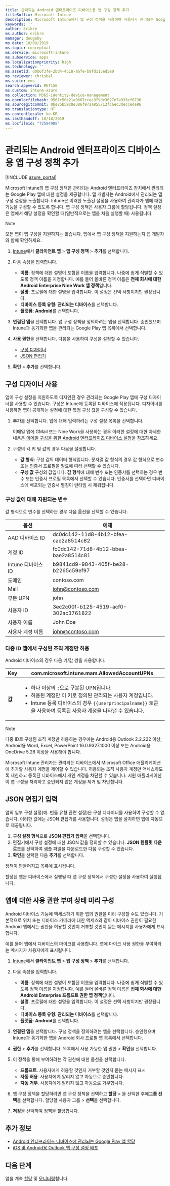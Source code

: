 ```yaml
---
title: 관리되는 Android 엔터프라이즈 디바이스용 앱 구성 정책 추가
titleSuffix: Microsoft Intune
description: Microsoft Intune에서 앱 구성 정책을 사용하여 사용자가 관리되는 Google Play 앱을 실행할 때 설정을 제공할 수 있습니다.
keywords: ''
author: Erikre
ms.author: erikre
manager: dougeby
ms.date: 10/08/2019
ms.topic: conceptual
ms.service: microsoft-intune
ms.subservice: apps
ms.localizationpriority: high
ms.technology: ''
ms.assetid: d0b6f3fe-2bd4-4518-a6fe-b9fd115ed5e0
ms.reviewer: chrisbal
ms.suite: ems
search.appverid: MET150
ms.custom: intune-azure
ms.collection: M365-identity-device-management
ms.openlocfilehash: 9561c50e21a9667ccec3f9de3627e7a933cf0736
ms.sourcegitcommit: 0be25b59c8e386f972a855712fc6ec3deccede86
ms.translationtype: HT
ms.contentlocale: ko-KR
ms.lasthandoff: 10/18/2019
ms.locfileid: "72584988"
---
```

# <a name="add-app-configuration-policies-for-managed-android-enterprise-devices"></a>관리되는 Android 엔터프라이즈 디바이스용 앱 구성 정책 추가

[!INCLUDE [azure_portal](../includes/azure_portal.md)]

Microsoft Intune의 앱 구성 정책은 관리되는 Android 엔터프라이즈 장치에서 관리되는 Google Play 앱에 대한 설정을 제공합니다. 앱 개발자는 Android에서 관리되는 앱 구성 설정을 노출합니다. Intune은 이러한 노출된 설정을 사용하여 관리자가 앱에 대한 기능을 구성할 수 있도록 합니다. 앱 구성 정책은 사용자 그룹에 할당됩니다. 정책 설정은 앱에서 해당 설정을 확인할 때(일반적으로는 앱을 처음 실행할 때) 사용됩니다.

> [!NOTE]  
> 모든 앱이 앱 구성을 지원하지는 않습니다. 앱에서 앱 구성 정책을 지원하는지 앱 개발자와 함께 확인하세요.

1. [Intune](https://go.microsoft.com/fwlink/?linkid=2090973)에서 **클라이언트 앱** > **앱 구성 정책** >  **추가**를 선택합니다.
2. 다음 속성을 입력합니다.

    - **이름**: 정책에 대한 설명이 포함된 이름을 입력합니다. 나중에 쉽게 식별할 수 있도록 정책 이름을 지정합니다. 예를 들어 올바른 정책 이름은 **전체 회사에 대한 Android Enterprise Nine Work 앱 정책**입니다.
    - **설명**: 프로필에 대한 설명을 입력합니다. 이 설정은 선택 사항이지만 권장됩니다.
    - **디바이스 등록 유형**: **관리되는 디바이스**를 선택합니다.
    - **플랫폼**: **Android**를 선택합니다.

3. **연결된 앱**을 선택합니다. 앱 구성 정책을 정의하려는 앱을 선택합니다. 승인했으며 Intune과 동기화한 앱을 관리되는 Google Play 앱 목록에서 선택합니다.
4. **사용 권한**을 선택합니다. 다음을 사용하여 구성을 설정할 수 있습니다.

    - [구성 디자이너](#use-the-configuration-designer)
    - [JSON 편집기](#enter-the-json-editor)

5. **확인** > **추가**를 선택합니다.

## <a name="use-the-configuration-designer"></a>구성 디자이너 사용

앱이 구성 설정을 지원하도록 디자인된 경우 관리되는 Google Play 앱에 구성 디자이너를 사용할 수 있습니다. 구성은 Intune에 등록된 디바이스에 적용됩니다. 디자이너를 사용하면 앱이 공개하는 설정에 대한 특정 구성 값을 구성할 수 있습니다.

1. **추가**를 선택합니다. 앱에 대해 입력하려는 구성 설정 목록을 선택합니다.

    이메일 앱에 GMail 또는 Nine Work을 사용하는 경우 이러한 설정에 대한 자세한 내용은 [이메일 구성을 위한 Android 엔터프라이즈 디바이스 설정](../email-settings-android-enterprise.md)을 참조하세요.

2. 구성의 각 키 및 값의 경우 다음을 설정합니다.

    - **값 형식**: 구성 값의 데이터 형식입니다. 문자열 값 형식의 경우 값 형식으로 변수 또는 인증서 프로필을 필요에 따라 선택할 수 있습니다.
    - **구성 값** 구성의 값입니다. **값 형식**에 대해 변수 또는 인증서를 선택하는 경우 변수 또는 인증서 프로필 목록에서 선택할 수 있습니다. 인증서를 선택하면 디바이스에 배포되는 인증서 별칭이 런타임 시 채워집니다.

### <a name="supported-variables-for-configuration-values"></a>구성 값에 대해 지원되는 변수

값 형식으로 변수를 선택하는 경우 다음 옵션을 선택할 수 있습니다.

| 옵션 | 예제 |
|----|----|
| AAD 디바이스 ID | dc0dc142-11d8-4b12-bfea-cae2a8514c82 |
| 계정 ID | fc0dc142-71d8-4b12-bbea-bae2a8514c81 |
| Intune 디바이스 ID | b9841cd9-9843-405f-be28-b2265c59ef97 |
| 도메인 | contoso.com |
| Mail | john@contoso.com |
| 부분 UPN | john |
| 사용자 ID | 3ec2c00f-b125-4519-acf0-302ac3761822 |
| 사용자 이름 | John Doe |
| 사용자 계정 이름 | john@contoso.com |


### <a name="allow-only-configured-organization-accounts-in-multi-identity-apps"></a>다중 ID 앱에서 구성된 조직 계정만 허용 

Android 디바이스의 경우 다음 키/값 쌍을 사용합니다.

| **Key** | com.microsoft.intune.mam.AllowedAccountUPNs |
|---|---|
| **값** | <ul><li>하나 이상의 <code>;</code>으로 구분된 UPN입니다.</li><li>허용된 계정만 이 키로 정의된 관리되는 사용자 계정입니다.</li><li> Intune 등록 디바이스의 경우 <code>{{userprincipalname}}</code> 토큰을 사용하여 등록된 사용자 계정을 나타낼 수 있습니다.</li></ul> |

   > [!NOTE]
   > 다중 ID로 구성된 조직 계정만 허용하는 경우에는 Android용 Outlook 2.2.222 이상, Android용 Word, Excel, PowerPoint 16.0.9327.1000 이상 또는 Android용 OneDrive 5.28 이상을 사용해야 합니다.<p></p>
   > Microsoft Intune 관리자는 관리되는 디바이스에서 Microsoft Office 애플리케이션에 추가할 사용자 계정을 제어할 수 있습니다. 허용되는 조직 사용자 계정만 액세스하도록 제한하고 등록된 디바이스에서 개인 계정을 차단할 수 있습니다. 지원 애플리케이션이 앱 구성을 처리하고 승인되지 않은 계정을 제거 및 차단합니다.<p></p>

## <a name="enter-the-json-editor"></a>JSON 편집기 입력

앱의 일부 구성 설정(예: 번들 유형 관련 설정)은 구성 디자이너를 사용하여 구성할 수 없습니다. 이러한 값에는 JSON 편집기를 사용합니다. 설정은 앱을 설치하면 앱에 자동으로 제공됩니다.

1. **구성 설정 형식**으로 **JSON 편집기 입력**을 선택합니다.
2. 편집기에서 구성 설정에 대한 JSON 값을 정의할 수 있습니다. **JSON 템플릿 다운로드**를 선택하여 샘플 파일을 다운로드한 다음 구성할 수 있습니다.
3. **확인**을 선택한 다음 **추가**를 선택합니다.

정책이 만들어지고 목록에 표시됩니다.

할당된 앱은 디바이스에서 실행될 때 앱 구성 정책에서 구성한 설정을 사용하여 실행됩니다.

## <a name="preconfigure-the-permissions-grant-state-for-apps"></a>앱에 대한 사용 권한 부여 상태 미리 구성

Android 디바이스 기능에 액세스하기 위한 앱의 권한을 미리 구성할 수도 있습니다. 기본적으로 위치 또는 디바이스 카메라에 대한 액세스와 같이 디바이스 권한이 필요한 Android 앱에서는 권한을 허용할 것인지 거부할 것인지 묻는 메시지를 사용자에게 표시합니다.

예를 들어 앱에서 디바이스의 마이크를 사용합니다. 앱에 마이크 사용 권한을 부여하라는 메시지가 사용자에게 표시됩니다.

1. [Intune](https://go.microsoft.com/fwlink/?linkid=2090973)에서 **클라이언트 앱** > **앱 구성 정책** >  **추가**를 선택합니다.
2. 다음 속성을 입력합니다.

    - **이름**: 정책에 대한 설명이 포함된 이름을 입력합니다. 나중에 쉽게 식별할 수 있도록 정책 이름을 지정합니다. 예를 들어 올바른 정책 이름은 **전체 회사에 대한 Android Enterprise 프롬프트 권한 앱 정책**입니다.
    - **설명**. 프로필에 대한 설명을 입력합니다. 이 설정은 선택 사항이지만 권장됩니다.
    - **디바이스 등록 유형**: **관리되는 디바이스**를 선택합니다.
    - **플랫폼**: **Android**를 선택합니다.

3. **연결된 앱**을 선택합니다. 구성 정책을 정의하려는 앱을 선택합니다. 승인했으며 Intune과 동기화한 앱을 Android 회사 프로필 앱 목록에서 선택합니다.
4. **권한** > **추가**를 선택합니다. 목록에서 사용 가능한 앱 권한 > **확인**을 선택합니다.
5. 이 정책을 통해 부여하려는 각 권한에 대한 옵션을 선택합니다.
    - **프롬프트**. 사용자에게 허용할 것인지 거부할 것인지 묻는 메시지 표시
    - **자동 허용**. 사용자에게 알리지 않고 자동으로 승인합니다.
    - **자동 거부**. 사용자에게 알리지 않고 자동으로 거부합니다.
6. 앱 구성 정책을 할당하려면 앱 구성 정책을 선택하고 **할당**  > 을 선택한 후에**그룹 선택**을 선택합니다. 할당할 사용자 그룹 > **선택**을 선택합니다.
7. **저장**을 선택하여 정책을 할당합니다.

## <a name="additional-information"></a>추가 정보

- [Android 엔터프라이즈 디바이스에 관리되는 Google Play 앱 할당](apps-add-android-for-work.md#assigning-a-managed-google-play-app-to-android-enterprise-work-profile-devices)
- [iOS 및 Android용 Outlook 앱 구성 설정 배포](https://docs.microsoft.com/exchange/clients-and-mobile-in-exchange-online/outlook-for-ios-and-android/outlook-for-ios-and-android-configuration-with-microsoft-intune)

## <a name="next-steps"></a>다음 단계

앱을 계속 [할당](apps-deploy.md) 및 [모니터링](apps-monitor.md)합니다.
